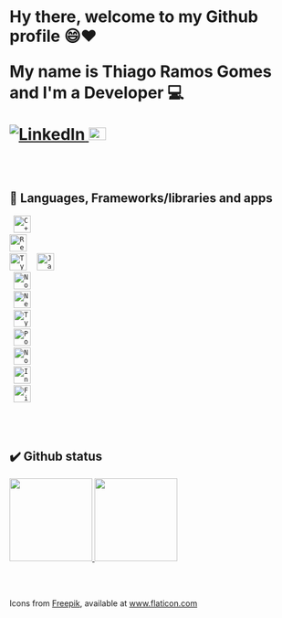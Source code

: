 

<h1> Hy there, welcome to my Github profile 😄❤️

My name is Thiago Ramos Gomes and I'm a Developer 💻                                                 


<a  href="https://www.linkedin.com/in/ThiagoRamosG" >
    <img alt="LinkedIn" src="https://img.shields.io/badge/-LinkedIn-0077B5?style=flat-square&logo=Linkedin&logoColor=white">
</a>

<a href="https://www.urionlinejudge.com.br/judge/pt/profile/362737">
    <img alt="Uri" width="30px" height="22px" src="pngs/uri.png">
</a>
</h1>

</br>
</br>

## 📌 Languages, Frameworks/libraries and apps

<code> <img alt="C++" width="30px" src="pngs/c.png"> </code>
<code> <img alt="React" width="30px" src="pngs/react.png"> </code>
<code> <img alt="Typescript" width="30px" src="pngs/typescript.png"> </code>
<code> <img alt="Javascript" width="30px" src="pngs/javascript.png"> </code>
<code> <img alt="Nodejs" width="30px" src="pngs/node.png"> </code>
<code> <img alt="Nestjs" width="30px" src="pngs/nest.svg"> </code>
<code> <img alt="TypeORM" width="30px" src="pngs/typeorm.png"> </code>
<code> <img alt="Postgres" width="30px" src="pngs/postgres.png"> </code>
<code> <img alt="Notion" width="30px" src="pngs/Notion.png"> </code>
<code> <img alt="Insomnia" width="30px" src="pngs/insomnia.svg"> </code>
<code> <img alt="Figma" width="30px" src="pngs/figma.png"> </code>

</br>
</br>

## ✔️ Github status 

<p aling="center">
    <a href="https://github.com/ThiagoLD02">
        <img
            height="145"
            src="https://github-readme-stats.vercel.app/api/top-langs/?username=ThiagoLD02&theme=tokyonight&langs_count=6&layout=compact"
        />
    </a> 
    <a href="https://github.com/ThiagoLD02">
        <img
            height="145"
            src="https://github-readme-stats.vercel.app/api?username=ThiagoLD02&count_private=true&show_icons=true&custom_title=Github%20Status&theme=tokyonight&hide=stars,prs,issues,contribs"
        />
    </a>

</p>

</br>
</br>

Icons from <a href="https://www.freepik.com" title="Freepik">Freepik</a>, available at <a href="https://www.flaticon.com/" title="Flaticon">www.flaticon.com</a></div>
